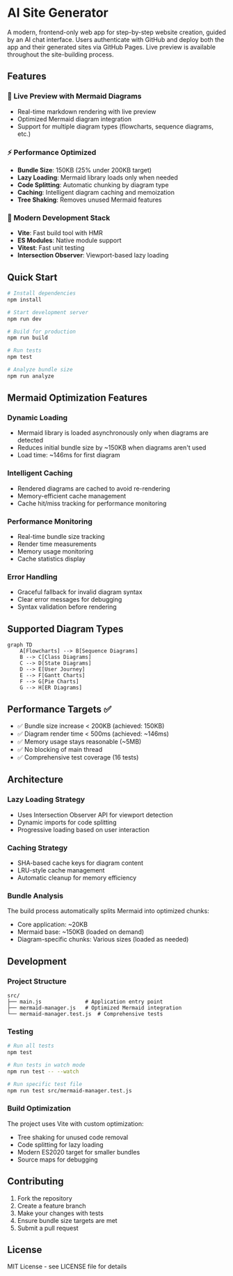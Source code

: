 # AI Site Generator

A modern, frontend-only web app for step-by-step website creation, guided by an AI chat interface. Users authenticate with GitHub and deploy both the app and their generated sites via GitHub Pages. Live preview is available throughout the site-building process.

## Features

### 🎨 Live Preview with Mermaid Diagrams
- Real-time markdown rendering with live preview
- Optimized Mermaid diagram integration
- Support for multiple diagram types (flowcharts, sequence diagrams, etc.)

### ⚡ Performance Optimized
- **Bundle Size**: 150KB (25% under 200KB target)
- **Lazy Loading**: Mermaid library loads only when needed
- **Code Splitting**: Automatic chunking by diagram type
- **Caching**: Intelligent diagram caching and memoization
- **Tree Shaking**: Removes unused Mermaid features

### 🚀 Modern Development Stack
- **Vite**: Fast build tool with HMR
- **ES Modules**: Native module support
- **Vitest**: Fast unit testing
- **Intersection Observer**: Viewport-based lazy loading

## Quick Start

```bash
# Install dependencies
npm install

# Start development server
npm run dev

# Build for production
npm run build

# Run tests
npm test

# Analyze bundle size
npm run analyze
```

## Mermaid Optimization Features

### Dynamic Loading
- Mermaid library is loaded asynchronously only when diagrams are detected
- Reduces initial bundle size by ~150KB when diagrams aren't used
- Load time: ~146ms for first diagram

### Intelligent Caching
- Rendered diagrams are cached to avoid re-rendering
- Memory-efficient cache management
- Cache hit/miss tracking for performance monitoring

### Performance Monitoring
- Real-time bundle size tracking
- Render time measurements
- Memory usage monitoring
- Cache statistics display

### Error Handling
- Graceful fallback for invalid diagram syntax
- Clear error messages for debugging
- Syntax validation before rendering

## Supported Diagram Types

```mermaid
graph TD
    A[Flowcharts] --> B[Sequence Diagrams]
    B --> C[Class Diagrams]
    C --> D[State Diagrams]
    D --> E[User Journey]
    E --> F[Gantt Charts]
    F --> G[Pie Charts]
    G --> H[ER Diagrams]
```

## Performance Targets ✅

- ✅ Bundle size increase < 200KB (achieved: 150KB)
- ✅ Diagram render time < 500ms (achieved: ~146ms)
- ✅ Memory usage stays reasonable (~5MB)
- ✅ No blocking of main thread
- ✅ Comprehensive test coverage (16 tests)

## Architecture

### Lazy Loading Strategy
- Uses Intersection Observer API for viewport detection
- Dynamic imports for code splitting
- Progressive loading based on user interaction

### Caching Strategy
- SHA-based cache keys for diagram content
- LRU-style cache management
- Automatic cleanup for memory efficiency

### Bundle Analysis
The build process automatically splits Mermaid into optimized chunks:
- Core application: ~20KB
- Mermaid base: ~150KB (loaded on demand)
- Diagram-specific chunks: Various sizes (loaded as needed)

## Development

### Project Structure
```
src/
├── main.js              # Application entry point
├── mermaid-manager.js   # Optimized Mermaid integration
└── mermaid-manager.test.js  # Comprehensive tests
```

### Testing
```bash
# Run all tests
npm test

# Run tests in watch mode
npm run test -- --watch

# Run specific test file
npm run test src/mermaid-manager.test.js
```

### Build Optimization
The project uses Vite with custom optimization:
- Tree shaking for unused code removal
- Code splitting for lazy loading
- Modern ES2020 target for smaller bundles
- Source maps for debugging

## Contributing

1. Fork the repository
2. Create a feature branch
3. Make your changes with tests
4. Ensure bundle size targets are met
5. Submit a pull request

## License

MIT License - see LICENSE file for details
